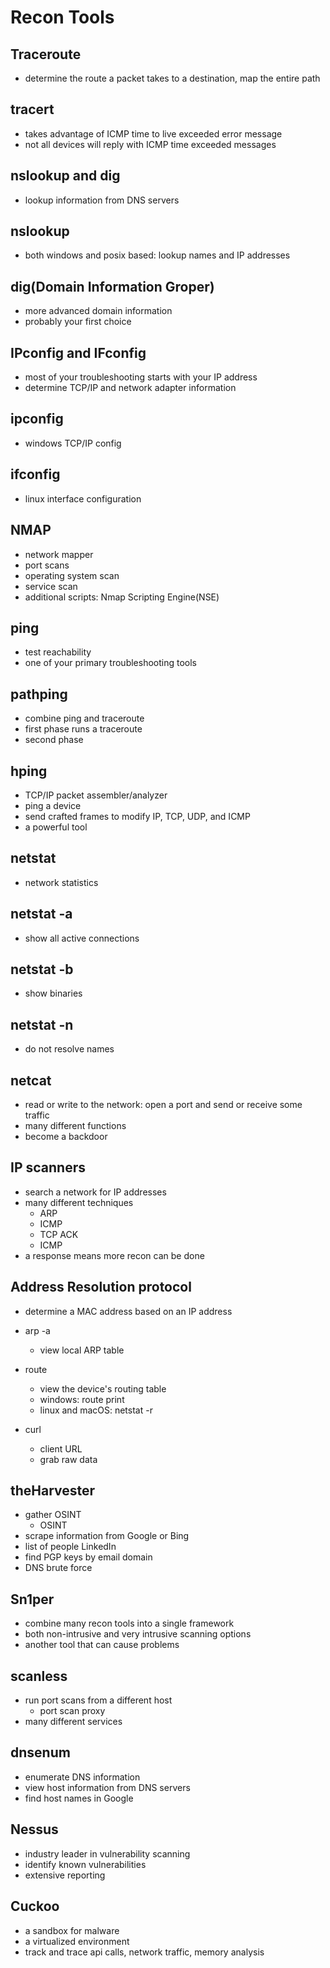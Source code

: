 # Recon Tools

## Traceroute

- determine the route a packet takes to a destination, map the entire path

## tracert

- takes advantage of ICMP time to live exceeded error message
- not all devices will reply with ICMP time exceeded messages

## nslookup and dig

- lookup information from DNS servers

## nslookup

- both windows and posix based: lookup names and IP addresses

## dig(Domain Information Groper)

- more advanced domain information
- probably your first choice

## IPconfig and IFconfig

- most of your troubleshooting starts with your IP address
- determine TCP/IP and network adapter information

## ipconfig

- windows TCP/IP config

## ifconfig

- linux interface configuration

## NMAP

- network mapper
- port scans
- operating system scan
- service scan
- additional scripts: Nmap Scripting Engine(NSE)

## ping

- test reachability
- one of your primary troubleshooting tools

## pathping

- combine ping and traceroute
- first phase runs a traceroute
- second phase

## hping

- TCP/IP packet assembler/analyzer
- ping a device
- send crafted frames to modify IP, TCP, UDP, and ICMP
- a powerful tool

## netstat

- network statistics

## netstat -a

- show all active connections

## netstat -b

- show binaries

## netstat -n

- do not resolve names

## netcat

- read or write to the network: open a port and send or receive some traffic
- many different functions
- become a backdoor

## IP scanners

- search a network for IP addresses
- many different techniques
  - ARP
  - ICMP
  - TCP ACK
  - ICMP
- a response means more recon can be done

## Address Resolution protocol

- determine a MAC address based on an IP address

- arp -a

  - view local ARP table

- route

  - view the device's routing table
  - windows: route print
  - linux and macOS: netstat -r

- curl

  - client URL
  - grab raw data

## theHarvester

- gather OSINT
  - OSINT
- scrape information from Google or Bing
- list of people LinkedIn
- find PGP keys by email domain
- DNS brute force

## Sn1per

- combine many recon tools into a single framework
- both non-intrusive and very intrusive scanning options
- another tool that can cause problems

## scanless

- run port scans from a different host
  - port scan proxy
- many different services

## dnsenum

- enumerate DNS information
- view host information from DNS servers
- find host names in Google

## Nessus

- industry leader in vulnerability scanning
- identify known vulnerabilities
- extensive reporting

## Cuckoo

- a sandbox for malware
- a virtualized environment
- track and trace api calls, network traffic, memory analysis
